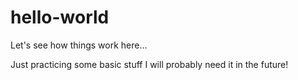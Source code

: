 # hello-world

Let's see how things work here...

Just practicing some basic stuff
I will probably need it in the future!
